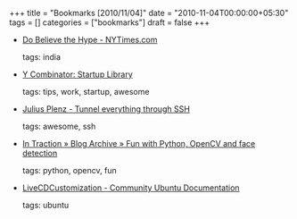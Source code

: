 +++
title = "Bookmarks [2010/11/04]"
date = "2010-11-04T00:00:00+05:30"
tags = []
categories = ["bookmarks"]
draft = false
+++

-   [Do Believe the Hype - NYTimes.com](http://www.nytimes.com/2010/11/03/opinion/03friedman.html?_r=1)

    tags: india

-   [Y Combinator: Startup Library](http://ycombinator.com/lib.html)

    tags: tips, work, startup, awesome

-   [Julius Plenz - Tunnel everything through SSH](http://www.plenz.com/tunnel-everything)

    tags: awesome, ssh

-   [In Traction » Blog Archive » Fun with Python, OpenCV and face detection](http://blog.jozilla.net/2008/06/27/fun-with-python-opencv-and-face-detection/)

    tags: python, opencv, fun

-   [LiveCDCustomization - Community Ubuntu Documentation](https://help.ubuntu.com/community/LiveCDCustomization)

    tags: ubuntu
